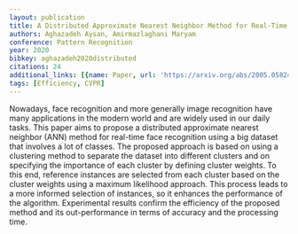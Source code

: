 ```yaml
---
layout: publication
title: A Distributed Approximate Nearest Neighbor Method for Real-Time Face Recognition
authors: Aghazadeh Aysan, Amirmazlaghani Maryam
conference: Pattern Recognition
year: 2020
bibkey: aghazadeh2020distributed
citations: 24
additional_links: [{name: Paper, url: 'https://arxiv.org/abs/2005.05824'}]
tags: [Efficiency, CVPR]
---
```

Nowadays, face recognition and more generally image recognition have many
applications in the modern world and are widely used in our daily tasks. This
paper aims to propose a distributed approximate nearest neighbor (ANN) method
for real-time face recognition using a big dataset that involves a lot of
classes. The proposed approach is based on using a clustering method to
separate the dataset into different clusters and on specifying the importance
of each cluster by defining cluster weights. To this end, reference instances
are selected from each cluster based on the cluster weights using a maximum
likelihood approach. This process leads to a more informed selection of
instances, so it enhances the performance of the algorithm. Experimental
results confirm the efficiency of the proposed method and its out-performance
in terms of accuracy and the processing time.